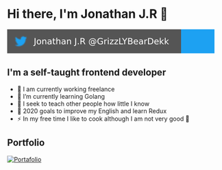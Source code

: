 # Hi there, I'm Jonathan J.R 👋


[![Twitter Follow](./follow.svg)](https://twitter.com/GrizzLYBearDekk)

## I'm a self-taught frontend developer

- 🔭 I am currently working freelance
- 🌱 I’m currently learning Golang
- 👯 I seek to teach other people how little I know
- 🥅 2020 goals to improve my English and learn Redux
- ⚡  In my free time I like to cook although I am not very good 🤣

## Portfolio

[![Portafolio](
<img src="./images/portafolio.png" width="150"/>
)](https://dekklabs.github.io/portafolio/)
